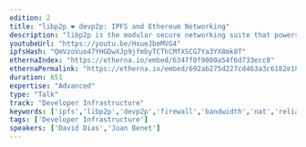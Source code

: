 ```yaml
---
edition: 2
title: "libp2p ❤ devp2p: IPFS and Ethereum Networking"
description: "libp2p is the modular secure networking suite that powers IPFS. It defines a set of interfaces for common networking and peer-to-peer protocols. libp2p is fast, robust, and powerful. It uses multiformats for self-description, avoiding algorithm lock-in, and cryptographic agility. libp2p handles Authentication, Transports, Stream Multiplexing, Peer Discovery, Peer Routing, Content Routing, NAT Traversal, and Relay. The coolest thing? It also runs entirely on the browser! devp2p is the secure networking suite that powers Ethereum. It also defines a set of networking and peer-to-peer protocols. devp2p is also fast and robust. It uses RLPx for authentication, stream multiplexing, network forming, and protocol multiplexing. This talk compares libp2p and devp2p, traces their concurrent history, discusses protocol differences and similarities, and suggests important areas of future collaboration and synthesis of efforts. The aim of this talk is to launch an important collaboration between the Ethereum and IPFS communities."
youtubeUrl: "https://youtu.be/HxueJbeMVG4"
ipfsHash: "QmVzoVuo47YHGDwXJp9jfmbyTCThCMfXSCG7Ya3YX8mk8T"
ethernaIndex: "https://etherna.io/embed/6347f0f9080a54f6d733ecc8"
ethernaPermalink: "https://etherna.io/embed/692ab275d227cd463a3c6182e181eac8753796b38dab8c9984ffdbbe551e09be"
duration: 651
expertise: "Advanced"
type: "Talk"
track: "Developer Infrastructure"
keywords: ['ipfs','libp2p','devp2p','firewall','bandwidth','nat','reliability','dapps','censorship','offline','authentication','encryption','bluetooth','upgrades','browser','tcp','http','nodes','evm','goethereum','ewasm','node.js','websockets','spdy','webrtc','browser']
tags: ['Developer Infrastructure']
speakers: ['David Dias','Juan Benet']
---
```

